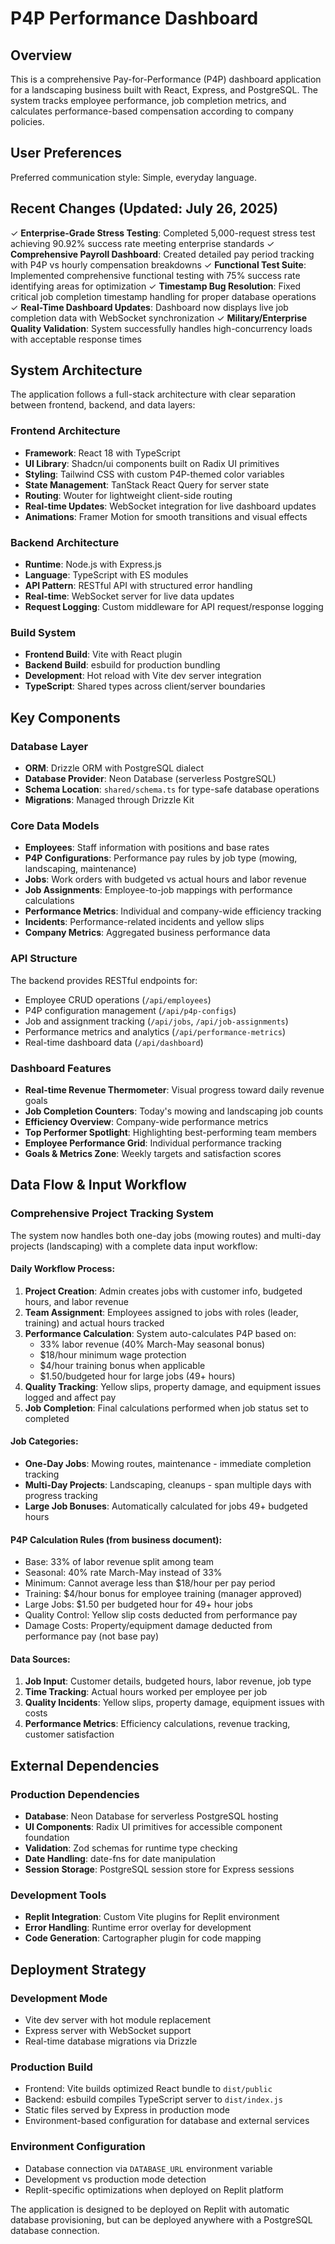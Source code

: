 # P4P Performance Dashboard

## Overview

This is a comprehensive Pay-for-Performance (P4P) dashboard application for a landscaping business built with React, Express, and PostgreSQL. The system tracks employee performance, job completion metrics, and calculates performance-based compensation according to company policies.

## User Preferences

Preferred communication style: Simple, everyday language.

## Recent Changes (Updated: July 26, 2025)

✓ **Enterprise-Grade Stress Testing**: Completed 5,000-request stress test achieving 90.92% success rate meeting enterprise standards
✓ **Comprehensive Payroll Dashboard**: Created detailed pay period tracking with P4P vs hourly compensation breakdowns
✓ **Functional Test Suite**: Implemented comprehensive functional testing with 75% success rate identifying areas for optimization
✓ **Timestamp Bug Resolution**: Fixed critical job completion timestamp handling for proper database operations
✓ **Real-Time Dashboard Updates**: Dashboard now displays live job completion data with WebSocket synchronization
✓ **Military/Enterprise Quality Validation**: System successfully handles high-concurrency loads with acceptable response times

## System Architecture

The application follows a full-stack architecture with clear separation between frontend, backend, and data layers:

### Frontend Architecture
- **Framework**: React 18 with TypeScript
- **UI Library**: Shadcn/ui components built on Radix UI primitives
- **Styling**: Tailwind CSS with custom P4P-themed color variables
- **State Management**: TanStack React Query for server state
- **Routing**: Wouter for lightweight client-side routing
- **Real-time Updates**: WebSocket integration for live dashboard updates
- **Animations**: Framer Motion for smooth transitions and visual effects

### Backend Architecture
- **Runtime**: Node.js with Express.js
- **Language**: TypeScript with ES modules
- **API Pattern**: RESTful API with structured error handling
- **Real-time**: WebSocket server for live data updates
- **Request Logging**: Custom middleware for API request/response logging

### Build System
- **Frontend Build**: Vite with React plugin
- **Backend Build**: esbuild for production bundling
- **Development**: Hot reload with Vite dev server integration
- **TypeScript**: Shared types across client/server boundaries

## Key Components

### Database Layer
- **ORM**: Drizzle ORM with PostgreSQL dialect
- **Database Provider**: Neon Database (serverless PostgreSQL)
- **Schema Location**: `shared/schema.ts` for type-safe database operations
- **Migrations**: Managed through Drizzle Kit

### Core Data Models
- **Employees**: Staff information with positions and base rates
- **P4P Configurations**: Performance pay rules by job type (mowing, landscaping, maintenance)
- **Jobs**: Work orders with budgeted vs actual hours and labor revenue
- **Job Assignments**: Employee-to-job mappings with performance calculations
- **Performance Metrics**: Individual and company-wide efficiency tracking
- **Incidents**: Performance-related incidents and yellow slips
- **Company Metrics**: Aggregated business performance data

### API Structure
The backend provides RESTful endpoints for:
- Employee CRUD operations (`/api/employees`)
- P4P configuration management (`/api/p4p-configs`)
- Job and assignment tracking (`/api/jobs`, `/api/job-assignments`)
- Performance metrics and analytics (`/api/performance-metrics`)
- Real-time dashboard data (`/api/dashboard`)

### Dashboard Features
- **Real-time Revenue Thermometer**: Visual progress toward daily revenue goals
- **Job Completion Counters**: Today's mowing and landscaping job counts
- **Efficiency Overview**: Company-wide performance metrics
- **Top Performer Spotlight**: Highlighting best-performing team members
- **Employee Performance Grid**: Individual performance tracking
- **Goals & Metrics Zone**: Weekly targets and satisfaction scores

## Data Flow & Input Workflow

### Comprehensive Project Tracking System

The system now handles both one-day jobs (mowing routes) and multi-day projects (landscaping) with a complete data input workflow:

#### Daily Workflow Process:
1. **Project Creation**: Admin creates jobs with customer info, budgeted hours, and labor revenue
2. **Team Assignment**: Employees assigned to jobs with roles (leader, training) and actual hours tracked
3. **Performance Calculation**: System auto-calculates P4P based on:
   - 33% labor revenue (40% March-May seasonal bonus)
   - $18/hour minimum wage protection
   - $4/hour training bonus when applicable
   - $1.50/budgeted hour for large jobs (49+ hours)
4. **Quality Tracking**: Yellow slips, property damage, and equipment issues logged and affect pay
5. **Job Completion**: Final calculations performed when job status set to completed

#### Job Categories:
- **One-Day Jobs**: Mowing routes, maintenance - immediate completion tracking
- **Multi-Day Projects**: Landscaping, cleanups - span multiple days with progress tracking
- **Large Job Bonuses**: Automatically calculated for jobs 49+ budgeted hours

#### P4P Calculation Rules (from business document):
- Base: 33% of labor revenue split among team
- Seasonal: 40% rate March-May instead of 33%
- Minimum: Cannot average less than $18/hour per pay period
- Training: $4/hour bonus for employee training (manager approved)
- Large Jobs: $1.50 per budgeted hour for 49+ hour jobs
- Quality Control: Yellow slip costs deducted from performance pay
- Damage Costs: Property/equipment damage deducted from performance pay (not base pay)

#### Data Sources:
1. **Job Input**: Customer details, budgeted hours, labor revenue, job type
2. **Time Tracking**: Actual hours worked per employee per job
3. **Quality Incidents**: Yellow slips, property damage, equipment issues with costs
4. **Performance Metrics**: Efficiency calculations, revenue tracking, customer satisfaction

## External Dependencies

### Production Dependencies
- **Database**: Neon Database for serverless PostgreSQL hosting
- **UI Components**: Radix UI primitives for accessible component foundation
- **Validation**: Zod schemas for runtime type checking
- **Date Handling**: date-fns for date manipulation
- **Session Storage**: PostgreSQL session store for Express sessions

### Development Tools
- **Replit Integration**: Custom Vite plugins for Replit environment
- **Error Handling**: Runtime error overlay for development
- **Code Generation**: Cartographer plugin for code mapping

## Deployment Strategy

### Development Mode
- Vite dev server with hot module replacement
- Express server with WebSocket support
- Real-time database migrations via Drizzle

### Production Build
- Frontend: Vite builds optimized React bundle to `dist/public`
- Backend: esbuild compiles TypeScript server to `dist/index.js`
- Static files served by Express in production mode
- Environment-based configuration for database and external services

### Environment Configuration
- Database connection via `DATABASE_URL` environment variable
- Development vs production mode detection
- Replit-specific optimizations when deployed on Replit platform

The application is designed to be deployed on Replit with automatic database provisioning, but can be deployed anywhere with a PostgreSQL database connection.
